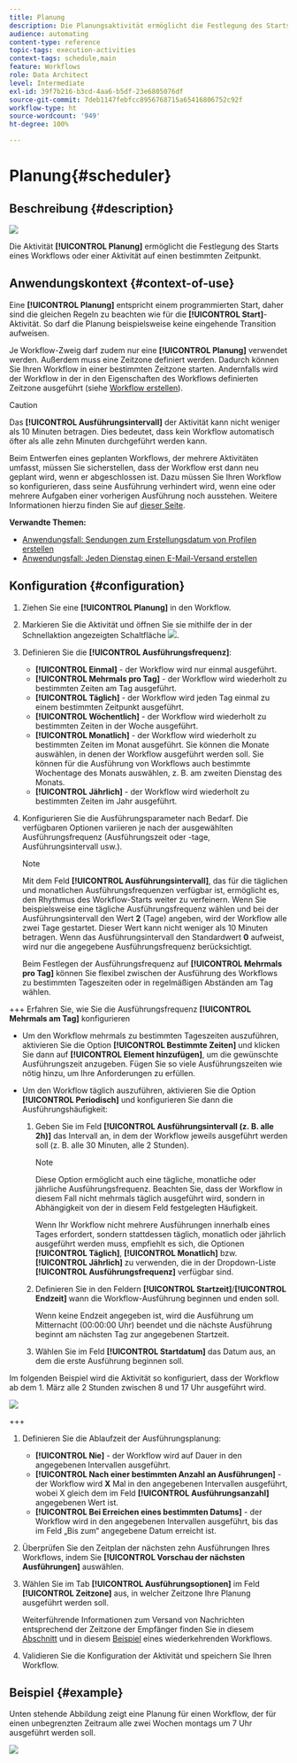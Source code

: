 ```yaml
---
title: Planung
description: Die Planungsaktivität ermöglicht die Festlegung des Starts eines Workflows oder einer Aktivität auf einen bestimmten Zeitpunkt.
audience: automating
content-type: reference
topic-tags: execution-activities
context-tags: schedule,main
feature: Workflows
role: Data Architect
level: Intermediate
exl-id: 39f7b216-b3cd-4aa6-b5df-23e6805076df
source-git-commit: 7deb1147febfcc8956768715a65416806752c92f
workflow-type: ht
source-wordcount: '949'
ht-degree: 100%

---
```


# Planung{#scheduler}

## Beschreibung {#description}

![](assets/scheduler.png)

Die Aktivität **[!UICONTROL Planung]** ermöglicht die Festlegung des Starts eines Workflows oder einer Aktivität auf einen bestimmten Zeitpunkt.

## Anwendungskontext {#context-of-use}

Eine **[!UICONTROL Planung]** entspricht einem programmierten Start, daher sind die gleichen Regeln zu beachten wie für die **[!UICONTROL Start]**-Aktivität. So darf die Planung beispielsweise keine eingehende Transition aufweisen.

Je Workflow-Zweig darf zudem nur eine **[!UICONTROL Planung]** verwendet werden. Außerdem muss eine Zeitzone definiert werden. Dadurch können Sie Ihren Workflow in einer bestimmten Zeitzone starten. Andernfalls wird der Workflow in der in den Eigenschaften des Workflows definierten Zeitzone ausgeführt (siehe [Workflow erstellen](../../automating/using/building-a-workflow.md)).

>[!CAUTION]
>
>Das **[!UICONTROL Ausführungsintervall]** der Aktivität kann nicht weniger als 10 Minuten betragen. Dies bedeutet, dass kein Workflow automatisch öfter als alle zehn Minuten durchgeführt werden kann.

Beim Entwerfen eines geplanten Workflows, der mehrere Aktivitäten umfasst, müssen Sie sicherstellen, dass der Workflow erst dann neu geplant wird, wenn er abgeschlossen ist. Dazu müssen Sie Ihren Workflow so konfigurieren, dass seine Ausführung verhindert wird, wenn eine oder mehrere Aufgaben einer vorherigen Ausführung noch ausstehen. Weitere Informationen hierzu finden Sie auf [dieser Seite](../../automating/using/scheduled-workflows-execution.md).

**Verwandte Themen:**

* [Anwendungsfall: Sendungen zum Erstellungsdatum von Profilen erstellen](../../automating/using/workflow-creation-date-query.md)
* [Anwendungsfall: Jeden Dienstag einen E-Mail-Versand erstellen](../../automating/using/workflow-weekly-offer.md)

## Konfiguration {#configuration}

1. Ziehen Sie eine **[!UICONTROL Planung]** in den Workflow.
1. Markieren Sie die Aktivität und öffnen Sie sie mithilfe der in der Schnellaktion angezeigten Schaltfläche ![](assets/edit_darkgrey-24px.png).
1. Definieren Sie die **[!UICONTROL Ausführungsfrequenz]**:

   * **[!UICONTROL Einmal]** - der Workflow wird nur einmal ausgeführt.
   * **[!UICONTROL Mehrmals pro Tag]** - der Workflow wird wiederholt zu bestimmten Zeiten am Tag ausgeführt.
   * **[!UICONTROL Täglich]** - der Workflow wird jeden Tag einmal zu einem bestimmten Zeitpunkt ausgeführt.
   * **[!UICONTROL Wöchentlich]** - der Workflow wird wiederholt zu bestimmten Zeiten in der Woche ausgeführt.
   * **[!UICONTROL Monatlich]** - der Workflow wird wiederholt zu bestimmten Zeiten im Monat ausgeführt. Sie können die Monate auswählen, in denen der Workflow ausgeführt werden soll. Sie können für die Ausführung von Workflows auch bestimmte Wochentage des Monats auswählen, z. B. am zweiten Dienstag des Monats.
   * **[!UICONTROL Jährlich]** - der Workflow wird wiederholt zu bestimmten Zeiten im Jahr ausgeführt.

1. Konfigurieren Sie die Ausführungsparameter nach Bedarf. Die verfügbaren Optionen variieren je nach der ausgewählten Ausführungsfrequenz (Ausführungszeit oder -tage, Ausführungsintervall usw.).

   >[!NOTE]
   >
   >Mit dem Feld **[!UICONTROL Ausführungsintervall]**, das für die täglichen und monatlichen Ausführungsfrequenzen verfügbar ist, ermöglicht es, den Rhythmus des Workflow-Starts weiter zu verfeinern. Wenn Sie beispielsweise eine tägliche Ausführungsfrequenz wählen und bei der Ausführungsintervall den Wert **2** (Tage) angeben, wird der Workflow alle zwei Tage gestartet. Dieser Wert kann nicht weniger als 10 Minuten betragen. Wenn das Ausführungsintervall den Standardwert **0** aufweist, wird nur die angegebene Ausführungsfrequenz berücksichtigt.

   Beim Festlegen der Ausführungsfrequenz auf **[!UICONTROL Mehrmals pro Tag]** können Sie flexibel zwischen der Ausführung des Workflows zu bestimmten Tageszeiten oder in regelmäßigen Abständen am Tag wählen.

+++ Erfahren Sie, wie Sie die Ausführungsfrequenz **[!UICONTROL Mehrmals am Tag]** konfigurieren

   * Um den Workflow mehrmals zu bestimmten Tageszeiten auszuführen, aktivieren Sie die Option **[!UICONTROL Bestimmte Zeiten]** und klicken Sie dann auf **[!UICONTROL Element hinzufügen]**, um die gewünschte Ausführungszeit anzugeben. Fügen Sie so viele Ausführungszeiten wie nötig hinzu, um Ihre Anforderungen zu erfüllen.

   * Um den Workflow täglich auszuführen, aktivieren Sie die Option **[!UICONTROL Periodisch]** und konfigurieren Sie dann die Ausführungshäufigkeit:

      1. Geben Sie im Feld **[!UICONTROL Ausführungsintervall (z. B. alle 2h)]** das Intervall an, in dem der Workflow jeweils ausgeführt werden soll (z. B. alle 30 Minuten, alle 2 Stunden).

         >[!NOTE]
         >
         >Diese Option ermöglicht auch eine tägliche, monatliche oder jährliche Ausführungsfrequenz. Beachten Sie, dass der Workflow in diesem Fall nicht mehrmals täglich ausgeführt wird, sondern in Abhängigkeit von der in diesem Feld festgelegten Häufigkeit.
         >
         > Wenn Ihr Workflow nicht mehrere Ausführungen innerhalb eines Tages erfordert, sondern stattdessen täglich, monatlich oder jährlich ausgeführt werden muss, empfiehlt es sich, die Optionen **[!UICONTROL Täglich]**, **[!UICONTROL Monatlich]** bzw. **[!UICONTROL Jährlich]** zu verwenden, die in der Dropdown-Liste **[!UICONTROL Ausführungsfrequenz]** verfügbar sind.

      1. Definieren Sie in den Feldern **[!UICONTROL Startzeit]**/**[!UICONTROL Endzeit]** wann die Workflow-Ausführung beginnen und enden soll.

         Wenn keine Endzeit angegeben ist, wird die Ausführung um Mitternacht (00:00:00 Uhr) beendet und die nächste Ausführung beginnt am nächsten Tag zur angegebenen Startzeit.

      1. Wählen Sie im Feld **[!UICONTROL Startdatum]** das Datum aus, an dem die erste Ausführung beginnen soll.

   Im folgenden Beispiel wird die Aktivität so konfiguriert, dass der Workflow ab dem 1. März alle 2 Stunden zwischen 8 und 17 Uhr ausgeführt wird.

   ![](assets/wkf_scheduler_day.png)

+++

1. Definieren Sie die Ablaufzeit der Ausführungsplanung:

   * **[!UICONTROL Nie]** - der Workflow wird auf Dauer in den angegebenen Intervallen ausgeführt.
   * **[!UICONTROL Nach einer bestimmten Anzahl an Ausführungen]** - der Workflow wird **X** Mal in den angegebenen Intervallen ausgeführt, wobei X gleich dem im Feld **[!UICONTROL Ausführungsanzahl]** angegebenen Wert ist.
   * **[!UICONTROL Bei Erreichen eines bestimmten Datums]** - der Workflow wird in den angegebenen Intervallen ausgeführt, bis das im Feld „Bis zum“ angegebene Datum erreicht ist.

1. Überprüfen Sie den Zeitplan der nächsten zehn Ausführungen Ihres Workflows, indem Sie **[!UICONTROL Vorschau der nächsten Ausführungen]** auswählen.

1. Wählen Sie im Tab **[!UICONTROL Ausführungsoptionen]** im Feld **[!UICONTROL Zeitzone]** aus, in welcher Zeitzone Ihre Planung ausgeführt werden soll.

   Weiterführende Informationen zum Versand von Nachrichten entsprechend der Zeitzone der Empfänger finden Sie in diesem [Abschnitt](../../sending/using/sending-messages-at-the-recipient-s-time-zone.md) und in diesem [Beispiel](../../automating/using/recurring-push-notifications.md) eines wiederkehrenden Workflows.

1. Validieren Sie die Konfiguration der Aktivität und speichern Sie Ihren Workflow.

## Beispiel  {#example}

Unten stehende Abbildung zeigt eine Planung für einen Workflow, der für einen unbegrenzten Zeitraum alle zwei Wochen montags um 7 Uhr ausgeführt werden soll.

![](assets/wkf_scheduler_example.png)
